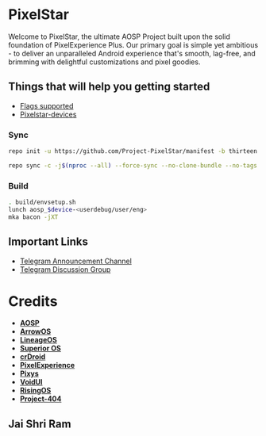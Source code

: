 # PixelStar #

Welcome to PixelStar, the ultimate AOSP Project built upon the solid foundation of PixelExperience Plus. Our primary goal is simple yet ambitious - to deliver an unparalleled Android experience that's smooth, lag-free, and brimming with delightful customizations and pixel goodies.

## Things that will help you getting started ##
- [Flags supported](https://github.com/Project-PixelStar/Flags)
- [Pixelstar-devices](https://github.com/Pixelstar-devices)

### Sync ###

```bash
repo init -u https://github.com/Project-PixelStar/manifest -b thirteen
```

```bash
repo sync -c -j$(nproc --all) --force-sync --no-clone-bundle --no-tags
```

### Build ###

```bash
. build/envsetup.sh
lunch aosp_$device-<userdebug/user/eng>
mka bacon -jXT
```

## Important Links ##
- [Telegram Announcement Channel](https://t.me/pixelstarchannel)
- [Telegram Discussion Group](https://t.me/Project_PixelStar)

Credits
=======

- [**AOSP**](https://android.googlesource.com)
- [**ArrowOS**](https://github.com/ArrowOS)
- [**LineageOS**](https://github.com/LineageOS)
- [**Superior OS**](https://github.com/SuperiorOS)
- [**crDroid**](https://github.com/crdroid-android)
- [**PixelExperience**](https://github.com/PixelExperience)
- [**Pixys**](https://github.com/PixysOS)
- [**VoidUI**](https://github.com/VoidUI-Tiramisu)
- [**RisingOS**](https://github.com/RisingTechOSS)
- [**Project-404**](https://github.com/P-404)


## Jai Shri Ram ##
